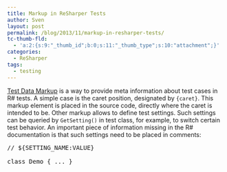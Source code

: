 ```yaml
---
title: Markup in ReSharper Tests
author: Sven
layout: post
permalink: /blog/2013/11/markup-in-resharper-tests/
tc-thumb-fld:
  - 'a:2:{s:9:"_thumb_id";b:0;s:11:"_thumb_type";s:10:"attachment";}'
categories:
  - ReSharper
tags:
  - testing
---
```

<a href="http://confluence.jetbrains.com/display/NETCOM/2.10+Testing+%28R8%29#2.10Testing%28R8%29-TestDataMarkup" title="ReSharper 8 - Test-Data Markup" target="_blank">Test Data Markup</a> is a way to provide meta information about test cases in R# tests. A simple case is the caret position, designated by `{caret}`. This markup element is placed in the source code, directly where the caret is intended to be. Other markup allows to define test settings. Such settings can be queried by `GetSetting()` in test class, for example, to switch certain test behavior. An important piece of information missing in the R# documentation is that such settings need to be placed in comments:

<pre class="brush: csharp; title: TestDataFile.cs; notranslate" title="TestDataFile.cs">// ${SETTING_NAME:VALUE}

class Demo { ... }
</pre>